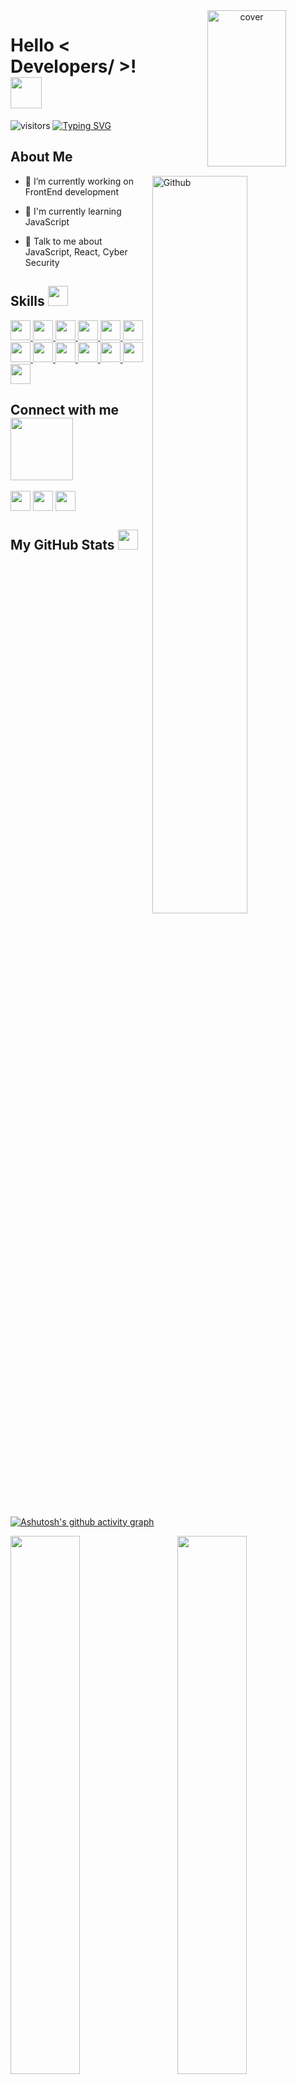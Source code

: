 <div align="center">
<img width="50%" height = "250px" src="https://media.giphy.com/media/USV0ym3bVWQJJmNu3N/giphy.gif" alt="cover" align="right" />
</div>

<h1> Hello < Developers/ >! <img src = "https://raw.githubusercontent.com/MartinHeinz/MartinHeinz/master/wave.gif" width = 50px> </h1>
<p align='center'>

![visitors](https://visitor-badge.glitch.me/badge?page_id=Sabuhi0.Sabuhi0)
[![Typing SVG](https://readme-typing-svg.herokuapp.com?size=22&lines=I'm+Sabuhi+Gasimov)]( https://sabuhi0.herokuapp.com/)
</p>


<h2> About Me </h2>

<img width="55%" align="right" alt="Github" src="https://news.mit.edu/sites/default/files/styles/news_article__image_gallery/public/images/202012/MIT-Coding-Brain-01-press_0.jpg?itok=JKoUflf8" />


- 🔭 I’m currently working on FrontEnd development

- 🌱 I'm currently learning JavaScript

- 💬 Talk to me about JavaScript, React, Cyber Security 

<h2> Skills <img src = "https://media2.giphy.com/media/QssGEmpkyEOhBCb7e1/giphy.gif?cid=ecf05e47a0n3gi1bfqntqmob8g9aid1oyj2wr3ds3mg700bl&rid=giphy.gif" width = 32px> </h2>
<a href="#" > <img width ='32px' src ='https://raw.githubusercontent.com/rahulbanerjee26/githubAboutMeGenerator/main/icons/python.svg'> </a>
<a href="#" > <img width ='32px' src ='https://raw.githubusercontent.com/rahulbanerjee26/githubAboutMeGenerator/main/icons/tailwind.svg'> </a>
<a href="#" > <img width ='32px' src ='https://raw.githubusercontent.com/rahulbanerjee26/githubAboutMeGenerator/main/icons/javascript.svg'> </a>
<a href="#" > <img width ='32px' src ='https://raw.githubusercontent.com/rahulbanerjee26/githubAboutMeGenerator/main/icons/sqlite.svg'> </a>
<a href="#" > <img width ='32px' src ='https://raw.githubusercontent.com/rahulbanerjee26/githubAboutMeGenerator/main/icons/bootstrap.svg'> </a>
<a href="#" > <img width ='32px' src ='https://raw.githubusercontent.com/rahulbanerjee26/githubAboutMeGenerator/main/icons/css.svg'> </a>
<a href="#" > <img width ='32px' src ='https://raw.githubusercontent.com/rahulbanerjee26/githubAboutMeGenerator/main/icons/flask.svg'> </a>
<a href="#" > <img width ='32px' src ='https://raw.githubusercontent.com/rahulbanerjee26/githubAboutMeGenerator/main/icons/git.svg'> </a>
<a href="#" > <img width ='32px' src ='https://raw.githubusercontent.com/rahulbanerjee26/githubAboutMeGenerator/main/icons/github.svg'> </a>
<a href="#" > <img width ='32px' src ='https://raw.githubusercontent.com/rahulbanerjee26/githubAboutMeGenerator/main/icons/heroku.svg'> </a>
<a href="#" > <img width ='32px' src ='https://raw.githubusercontent.com/rahulbanerjee26/githubAboutMeGenerator/main/icons/sass.svg'> </a> 
<a href="#" > <img width ='32px' src ='https://raw.githubusercontent.com/rahulbanerjee26/githubAboutMeGenerator/main/icons/html.svg'> </a>
<a href="#" > <img width ='32px' src ='https://raw.githubusercontent.com/rahulbanerjee26/githubAboutMeGenerator/main/icons/linux.svg'> </a>


<h2> Connect with me <img src='https://raw.githubusercontent.com/ShahriarShafin/ShahriarShafin/main/Assets/handshake.gif' width="100px"> </h2>
<!-- <a href = 'https://medium.com/'> <img width = '32px' align= 'center' src="https://raw.githubusercontent.com/rahulbanerjee26/githubAboutMeGenerator/main/icons/medium.svg"/></a>  -->
<a href = 'https://sabuhi0.herokuapp.com/'> <img width = '32px' align= 'center' src="https://raw.githubusercontent.com/rahulbanerjee26/githubAboutMeGenerator/main/icons/portfolio.png"/></a> 
<a href = 'https://github.com/Sabuhi0'> <img width = '32px' align= 'center' src="https://raw.githubusercontent.com/rahulbanerjee26/githubAboutMeGenerator/main/icons/github.svg"/></a> 
<a href = 'https://www.instagram.com/sabuhigasimov/?hl=en'> <img width = '32px' align= 'center' src="https://upload.wikimedia.org/wikipedia/commons/thumb/9/96/Instagram.svg/1200px-Instagram.svg.png"/></a> 
 


<h2> My GitHub Stats <img src='https://media1.giphy.com/media/du3J3cXyzhj75IOgvA/giphy.gif?cid=ecf05e47x2g034i9pzwtzzsd3xgg2w9nr94t4tflbbgo3008&rid=giphy.gif' width='32px'> </h2>

 [![Ashutosh's github activity graph](https://activity-graph.herokuapp.com/graph?username=Sabuhi0&theme=react-dark)](https://github.com/ashutosh00710/github-readme-activity-graph)
  
<a href="https://github.com/anuraghazra/github-readme-stats">
<img align="left" src="https://github-readme-stats.vercel.app/api?username=Sabuhi0&count_private=true&show_icons=true&theme=dark" padding-right='0px' width='47%' />

</a>
<!-- <a href="https://github.com/anuraghazra/convoychat">
<img align="center" src="https://github-readme-stats.vercel.app/api/top-langs/?username=Sabuhi0&theme=dark"  />
</a> -->

<img align="right" src="https://github-readme-streak-stats.herokuapp.com/?user=Sabuhi0&theme=dark" padding-left='0px' width='47%' />

<br>

